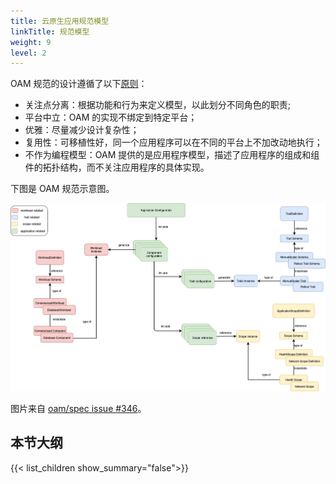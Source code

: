 ```yaml
---
title: 云原生应用规范模型
linkTitle: 规范模型
weight: 9
level: 2
---
```




OAM 规范的设计遵循了以下[原则](https://github.com/oam-dev/spec/blob/master/9.design_principles.md)：

- 关注点分离：根据功能和行为来定义模型，以此划分不同角色的职责;
- 平台中立：OAM 的实现不绑定到特定平台；
- 优雅：尽量减少设计复杂性；
- 复用性：可移植性好，同一个应用程序可以在不同的平台上不加改动地执行；
- 不作为编程模型：OAM 提供的是应用程序模型，描述了应用程序的组成和组件的拓扑结构，而不关注应用程序的具体实现。

下图是 OAM 规范示意图。

![OAM 规范示意图](oam-spec.webp)

图片来自 [oam/spec issue #346](https://github.com/oam-dev/spec/issues/346)。

## 本节大纲

{{< list_children show_summary="false">}}

